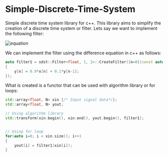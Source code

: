 # Simple-Discrete-Time-System

Simple discrete time system library for c++. This library aims to simplify the creation of a discrete time system or filter.
Lets say we want to implement the following filter:

![equation](https://latex.codecogs.com/svg.image?y[n]=0.9\times%20x[n]+0.1\times%20y[n-1])

We can implement the filter using the difference equation in c++ as follows:
```c++
auto filter1 = sdst::Filter<float, 1, 2>::CreateFilter([n=0](const auto& x, auto& y)
{
    y[n] = 0.9*x[n] + 0.1*y[n-1];
});
```
What is created is a functor that can be used with algorithm library or for loops:
```c++
std::array<float, N> xin {/* Input signal data*/};
std::array<float, N> yout;

// Using algorithm library
std::transform(xin.begin(), xin.end(), yout.begin(), filter1);


// Using for loop
for(auto i=0; i < xin.size(); i++)
{
    yout[i] = filter1(xin[i]);
}
```